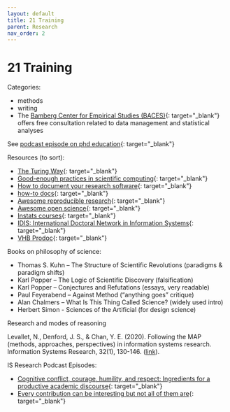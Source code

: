 ```yaml
---
layout: default
title: 21 Training
parent: Research
nav_order: 2
---
```


# 21 Training

Categories:

- methods
- writing
- The [Bamberg Center for Empirical Studies (BACES)](https://www.uni-bamberg.de/baces/){: target="_blank"} offers free consultation related to data management and statistical analyses

See [podcast episode on phd education](https://www.janrecker.com/this-is-research-podcast/nicks-rules-for-a-good-phd-education-24-september-2025/){: target="_blank"}

Resources (to sort):

- [The Turing Way](https://book.the-turing-way.org/){: target="_blank"}
- [Good-enough practices in scientific computing](https://carpentries-lab.github.io/good-enough-practices/index.html){: target="_blank"}
- [How to document your research software](https://coderefinery.github.io/documentation/){: target="_blank"}
- [how-to docs](https://nashpy.readthedocs.io/en/stable/contributing/how-to/index.html){: target="_blank"}
- [Awesome reproducible research](https://github.com/leipzig/awesome-reproducible-research?tab=readme-ov-file){: target="_blank"}
- [Awesome open science](https://github.com/ZoranPandovski/awesome-open-science){: target="_blank"}
- [Instats courses](https://instats.org/){: target="_blank"}
- [IDIS: International Doctoral Network in Information Systems](https://idis.digital/){: target="_blank"}
- [VHB Prodoc](https://www.vhbonline.org/veranstaltungen/prodok){: target="_blank"}

Books on philosophy of science:

- Thomas S. Kuhn – The Structure of Scientific Revolutions (paradigms & paradigm shifts)
- Karl Popper – The Logic of Scientific Discovery (falsification)
- Karl Popper – Conjectures and Refutations (essays, very readable)
- Paul Feyerabend – Against Method (“anything goes” critique)
- Alan Chalmers – What Is This Thing Called Science? (widely used intro)
- Herbert Simon - Sciences of the Artificial (for design science)

Research and modes of reasoning

Levallet, N., Denford, J. S., & Chan, Y. E. (2020). Following the MAP (methods, approaches, perspectives) in information systems research. Information Systems Research, 32(1), 130-146. ([link](https://pubsonline.informs.org/doi/10.1287/isre.2020.0964)).

IS Research Podcast Episodes:
- [Cognitive conflict, courage, humility, and respect: Ingredients for a productive academic discourse](https://www.youtube.com/watch?v=7Eq2JL4qTvQ){: target="_blank"}
- [Every contribution can be interesting but not all of them are](https://www.youtube.com/watch?v=N3NFJlI84Z0){: target="_blank"}

